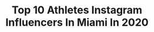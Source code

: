 ---
title: Top 10 Athletes Instagram Influencers In Miami In 2020
description: >-
  Find top athletes Instagram influencers in Miami in 2020. Most popular hashtags: #miami #athlete #fitness #workout.
platform: Instagram
hits: 160
text_top: Analyze the top-rated Instagram profiles on inBeat.
text_bottom: inBeat holds 160 Instagram influencers like this in Miami, United States for you to work with.
profiles:
  - username: "selabaymiles"
    fullname: >-
      Sela Bay Miles
    bio: >-
      🌸Model @saltmodel & @selabay 👩🏼‍💻Influencer marketing @vitboost 🌎Flights,food,&fitness ✈️ @cls_sportswear code: sela @justcbd code: sela20
    location: "United States"
    followers: 16704
    engagement: 314
    commentsToLikes: 0.103542
    id: ckf5r6n1ibme20j23mxwkj43z
    verified: false
    hashtags: "#gluteworkouts, #coffeetime, #miamifood, #fitness"
  - username: "gabspaz2"
    fullname: >-
      Gaby Paz
    bio: >-
      Former Pro Tennis player/Jr US OPEN FINALIST/Psychologist/High performance Coach 🎾 @vantagetennis Realtor 🏠 @gabypazrealtor BLOG !👇🏻🎾
    location: "United States"
    followers: 19063
    engagement: 369
    commentsToLikes: 0.046709
    id: ck14k25yencqe0i19djcmll25
    verified: false
    hashtags: "#tennistraining, #luckyinlove, #tenniscourt, #privatecoaching"
  - username: "rilde13"
    fullname: >-
      Rilde
    bio: >-
      ▪️ 𝑴𝒊𝒂𝒎𝒊 ▪️ 𝑭𝒊𝒕𝒏𝒆𝒔𝒔 | 𝑻𝒓𝒂𝒗𝒆𝒍 ▪️ 𝑭𝒊𝒕𝒏𝒆𝒔𝒔 𝑪𝒐𝒂𝒄𝒉 ▪️ @echelon.fit | @equinox
    location: "United States"
    followers: 10402
    engagement: 555
    commentsToLikes: 0.042708
    id: ck5bwin95lrwa0i11aslaqocw
    verified: false
    hashtags: "#explore, #fitness, #photoshoot, #instafit"
  - username: "athletixrehab"
    fullname: >-
      ATHLETIX REHAB & RECOVERY
    bio: >-
      Physical Therapy| Massage | Exercise Recovery| Stretching| Performance for Athletes 🔰MIAMI: 3183 SW 38th Ct 🔰DAVIE: 5850 S Pine Island Rd, Studio E
    location: "United States"
    followers: 29091
    engagement: 153
    commentsToLikes: 0.021780
    id: ck55nehjj61g10i118bp2hakd
    verified: false
    hashtags: "#homeexercise, #mobilitymonth, #getbackinthegame, #stayinthegame"
  - username: "yaritzamdina"
    fullname: >-
      Yaritza Medina
    bio: >-
      Acтreѕѕ │ Athlete │ Dancer Coach Team Blue @eldomodeldinero Exatlón USA II 📩 info@yarimedina.com
    location: "United States"
    followers: 115668
    engagement: 260
    commentsToLikes: 0.024420
    id: ck0w4fwipyddf0i19ihwpgng1
    verified: true
    hashtags: "#strong, #fitgirl, #active, #telemundo"
  - username: "charlie_decca"
    fullname: >-
      Charles Decca
    bio: >-
      “The Bull” Miami🇨🇺raised MMA fighter🇺🇸🇧🇷🇮🇹 Everyone has a testimony this is mine @recuerdomezcalusa @supplylifestyle @organicsupplyco @firstroundmgmt
    location: "United States"
    followers: 4182
    engagement: 1153
    commentsToLikes: 0.055694
    id: ck5q18pq69t550i11qu5iolrl
    verified: false
    hashtags: "#elite, #easymoney, #killer, #gamebred"
  - username: "pilotmagdyali"
    fullname: >-
      Magdy Ali  - طيار مجدى على
    bio: >-
      Official account of @pilotmagdyali Pilot and Educational YouTube content creator My new book is officially released ”قمرة القياده" Pilotmagdyali.com
    location: "United States"
    followers: 36181
    engagement: 814
    commentsToLikes: 0.054052
    id: ckap5go4eblsi0i786h3o3f88
    verified: false
    hashtags: "#workoutmotivation, #pilotlifestyle, #gym, #staystrong"
  - username: "lizmarcinek_"
    fullname: >-
      LM
    bio: >-
      KY | SoFlo📍 Eastern Kentucky University Track and Field Alum🎓
    location: "United States"
    followers: 18782
    engagement: 644
    commentsToLikes: 0.024167
    id: ck5pyruh6xhnb0i11xsufovnq
    verified: false
    hashtags: "#florida, #fitness, #explore, #beach"
  - username: "stretchfit_"
    fullname: >-
      Marc Etn 🇭🇹
    bio: >-
      🌴 Miami 🔧 Functional Training ⛹🏽‍♂️ Sports Performance GRAB SOME APPAREL 👇🏾👇🏾
    location: "United States"
    followers: 5459
    engagement: 688
    commentsToLikes: 0.073432
    id: ck6ub3lbk79j20j71d1qlxq2r
    verified: false
    hashtags: "#athletetraining, #athlete, #mensfitness, #fitnessmodel"
  - username: "themadyson"
    fullname: >-
      Madyson
    bio: >-
      ONLY PAGE PGH🛸ATL Multifaceted Taurus 👑🌯💅🏼 Multi Published & Multi Deleted Glamor • Runway • Commercial • Print • Acting
    location: "United States"
    followers: 86540
    engagement: 108
    commentsToLikes: 0.106442
    id: ck5qbpqlkmseq0i113bsg1ava
    verified: false
    hashtags: ""
---